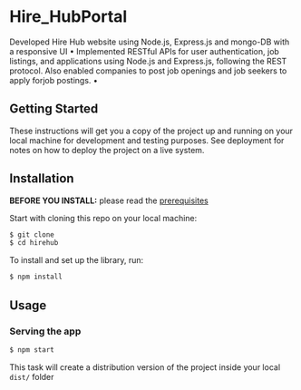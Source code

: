 # Hire_HubPortal
Developed Hire Hub website using Node.js, Express.js and mongo-DB with a responsive UI • Implemented RESTful APIs for user authentication, job listings, and applications using Node.js and Express.js, following the REST protocol. Also enabled companies to post job openings and job seekers to apply forjob postings. • 
## Getting Started

These instructions will get you a copy of the project up and running on your local machine for development and testing purposes. See deployment for notes on how to deploy the project on a live system.

## Installation

**BEFORE YOU INSTALL:** please read the [prerequisites](#prerequisites)

Start with cloning this repo on your local machine:

```sh
$ git clone
$ cd hirehub
```

To install and set up the library, run:

```sh
$ npm install
```

## Usage

### Serving the app

```sh
$ npm start
```

This task will create a distribution version of the project
inside your local `dist/` folder
